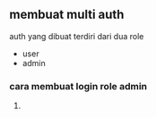 ## membuat multi auth
auth yang dibuat terdiri dari dua role 
- user
- admin

### cara membuat login role admin
1. 